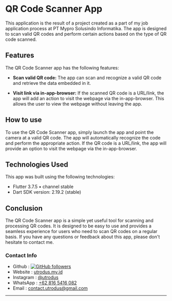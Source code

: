 # QR Code Scanner App

This application is the result of a project created as a part of my job application process at PT Mypro Solusindo Informatika. The app is designed to scan valid QR codes and perform certain actions based on the type of QR code scanned.

## Features

The QR Code Scanner app has the following features:

- **Scan valid QR code:** The app can scan and recognize a valid QR code and retrieve the data embedded in it.

- **Visit link via in-app-browser:** If the scanned QR code is a URL/link, the app will add an action to visit the webpage via the in-app-browser. This allows the user to view the webpage without leaving the app.

## How to use

To use the QR Code Scanner app, simply launch the app and point the camera at a valid QR code. The app will automatically recognize the code and perform the appropriate action. If the QR code is a URL/link, the app will provide an option to visit the webpage via the in-app-browser.

## Technologies Used

This app was built using the following technologies:

- Flutter 3.7.5 • channel stable
- Dart SDK version: 2.19.2 (stable)

## Conclusion

The QR Code Scanner app is a simple yet useful tool for scanning and processing QR codes. It is designed to be easy to use and provides a seamless experience for users who need to scan QR codes on a regular basis. If you have any questions or feedback about this app, please don't hesitate to contact me.
### Contact Info
- Github : [![GitHub followers](https://img.shields.io/github/followers/utrodus.svg?style=social&label=Follow&maxAge=2592000)](https://github.com/utrodus?tab=followers) 
- Website : [utrodus.my.id](https://utrodus.my.id)
- Instagram : [@utrodus](https://www.instagram.com/utrodus)
- WhatsApp : [+62 816 5416 082](https://wa.me/628165416082)
- Email : [contact.utrodus@gmail.com](mailto:contact.utrodus@gmail.com)

---
